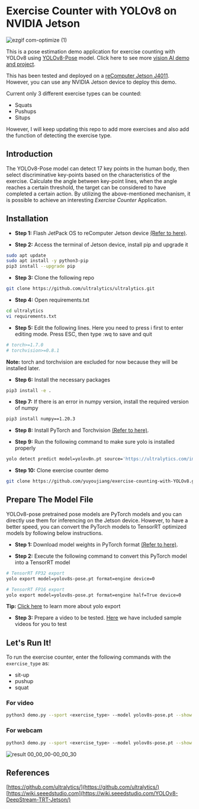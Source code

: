 # Exercise Counter with YOLOv8 on NVIDIA Jetson
![ezgif com-optimize (1)](https://github.com/yuyoujiang/exercise-counting-with-YOLOv8/assets/76863444/d592ff9b-6bc2-4017-8731-cf408052f0dd)


This is a pose estimation demo application for exercise counting with YOLOv8 using [YOLOv8-Pose](https://docs.ultralytics.com/tasks/pose) model. 
Click here to see more [vision AI demo and project](https://www.seeedstudio.com/edge-ai/computer-vision).

This has been tested and deployed on a [reComputer Jetson J4011](https://www.seeedstudio.com/reComputer-J4011-p-5585.html?queryID=7e0c2522ee08fd79748dfc07645fdd96&objectID=5585&indexName=bazaar_retailer_products). However, you can use any NVIDIA Jetson device to deploy this demo.

Current only 3 different exercise types can be counted:

- Squats
- Pushups
- Situps

However, I will keep updating this repo to add more exercises and also add the function of detecting the exercise type.

## Introduction

The YOLOv8-Pose model can detect 17 key points in the human body, then select discriminative key-points based on the characteristics of the exercise. 
Calculate the angle between key-point lines, when the angle reaches a certain threshold, the target can be considered to have completed a certain action.
By utilizing the above-mentioned mechanism, it is possible to achieve an interesting *Exercise Counter* Application.

## Installation

- **Step 1:** Flash JetPack OS to reComputer Jetson device [(Refer to here)](https://wiki.seeedstudio.com/reComputer_J4012_Flash_Jetpack/).

- **Step 2:** Access the terminal of Jetson device, install pip and upgrade it

```sh
sudo apt update
sudo apt install -y python3-pip
pip3 install --upgrade pip
```

- **Step 3:** Clone the following repo

```sh
git clone https://github.com/ultralytics/ultralytics.git
```

- **Step 4:** Open requirements.txt

```sh
cd ultralytics
vi requirements.txt
```

- **Step 5:** Edit the following lines. Here you need to press i first to enter editing mode. Press ESC, then type :wq to save and quit

```sh
# torch>=1.7.0
# torchvision>=0.8.1
```

**Note:** torch and torchvision are excluded for now because they will be installed later.

- **Step 6:** Install the necessary packages

```sh
pip3 install -e .
```

- **Step 7:** If there is an error in numpy version, install the required version of numpy

```sh
pip3 install numpy==1.20.3
```

- **Step 8:** Install PyTorch and Torchvision [(Refer to here)](https://wiki.seeedstudio.com/YOLOv8-DeepStream-TRT-Jetson/#install-pytorch-and-torchvision).

- **Step 9:** Run the following command to make sure yolo is installed properly

```sh
yolo detect predict model=yolov8n.pt source='https://ultralytics.com/images/bus.jpg' 
```

- **Step 10:** Clone exercise counter demo

```sh
git clone https://github.com/yuyoujiang/exercise-counting-with-YOLOv8.git
```

## Prepare The Model File

YOLOv8-pose pretrained pose models are PyTorch models and you can directly use them for inferencing on the Jetson device. However, to have a better speed, you can convert the PyTorch models to TensorRT optimized models by following below instructions.

- **Step 1:** Download model weights in PyTorch format [(Refer to here)](https://docs.ultralytics.com/tasks/pose/#models).

- **Step 2:** Execute the following command to convert this PyTorch model into a TensorRT model 

```sh
# TensorRT FP32 export
yolo export model=yolov8s-pose.pt format=engine device=0

# TensorRT FP16 export
yolo export model=yolov8s-pose.pt format=engine half=True device=0
```

**Tip:** [Click here](https://docs.ultralytics.com/modes/export) to learn more about yolo export 

- **Step 3:** Prepare a video to be tested. [Here]() we have included sample videos for you to test

## Let's Run It!

To run the exercise counter, enter the following commands with the `exercise_type` as:

- sit-up
- pushup
- squat

### For video 

```sh
python3 demo.py --sport <exercise_type> --model yolov8s-pose.pt --show True --input <path_to_your_video>
```

### For webcam

```sh
python3 demo.py --sport <exercise_type> --model yolov8s-pose.pt --show True --input 0
```
![result 00_00_00-00_00_30](https://github.com/yuyoujiang/exercise-counting-with-YOLOv8/assets/76863444/414e1cd1-ab7d-4ca6-91e4-c8a948fe55ae)

## References

[https://github.com/ultralytics/](https://github.com/ultralytics/)  
[https://wiki.seeedstudio.com](https://wiki.seeedstudio.com/YOLOv8-DeepStream-TRT-Jetson/)
